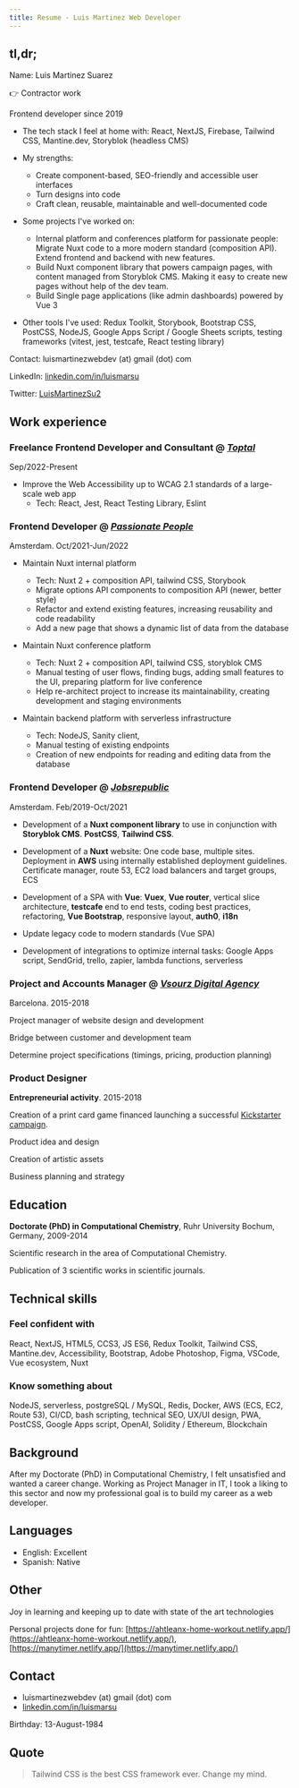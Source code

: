 ```yaml
---
title: Resume - Luis Martinez Web Developer
---
```


## tl,dr;

Name: Luis Martinez Suarez

👉 Contractor work

Frontend developer since 2019

- The tech stack I feel at home with: React, NextJS, Firebase, Tailwind CSS, Mantine.dev, Storyblok (headless CMS)

- My strengths:

  - Create component-based, SEO-friendly and accessible user interfaces
  - Turn designs into code
  - Craft clean, reusable, maintainable and well-documented code

- Some projects I've worked on:

  - Internal platform and conferences platform for passionate people: Migrate Nuxt code to a more modern standard (composition API). Extend frontend and backend with new features.
  - Build Nuxt component library that powers campaign pages, with content managed from Storyblok CMS. Making it easy to create new pages without help of the dev team.
  - Build Single page applications (like admin dashboards) powered by Vue 3

- Other tools I've used: Redux Toolkit, Storybook, Bootstrap CSS, PostCSS, NodeJS, Google Apps Script / Google Sheets scripts, testing frameworks (vitest, jest, testcafe, React testing library)

Contact: luismartinezwebdev (at) gmail (dot) com

LinkedIn: [linkedin.com/in/luismarsu](linkedin.com/in/luismarsu)

Twitter: [LuisMartinezSu2](https://twitter.com/LuisMartinezSu2)

## Work experience

### Freelance Frontend Developer and Consultant @ [_Toptal_](https://www.toptal.com/)

Sep/2022-Present

- Improve the Web Accessibility up to WCAG 2.1 standards of a large-scale web app
  - Tech: React, Jest, React Testing Library, Eslint

### Frontend Developer @ [_Passionate People_](https://passionatepeople.io/)

Amsterdam. Oct/2021-Jun/2022

- Maintain Nuxt internal platform

  - Tech: Nuxt 2 + composition API, tailwind CSS, Storybook
  - Migrate options API components to composition API (newer, better style)
  - Refactor and extend existing features, increasing reusability and code readability
  - Add a new page that shows a dynamic list of data from the database

- Maintain Nuxt conference platform

  - Tech: Nuxt 2 + composition API, tailwind CSS, storyblok CMS
  - Manual testing of user flows, finding bugs, adding small features to the UI, preparing platform for live conference
  - Help re-architect project to increase its maintainability, creating development and staging environments

- Maintain backend platform with serverless infrastructure
  - Tech: NodeJS, Sanity client,
  - Manual testing of existing endpoints
  - Creation of new endpoints for reading and editing data from the database

### Frontend Developer @ [_Jobsrepublic_](https://www.jobsrepublic.nl)

Amsterdam. Feb/2019-Oct/2021

- Development of a **Nuxt component library** to use in conjunction with **Storyblok CMS**. **PostCSS**, **Tailwind CSS**.

- Development of a **Nuxt** website: One code base, multiple sites. Deployment in **AWS** using internally established deployment guidelines. Certificate manager, route 53, EC2 load balancers and target groups, ECS

- Development of a SPA with **Vue**: **Vuex**, **Vue router**, vertical slice architecture, **testcafe** end to end tests, coding best practices, refactoring, **Vue Bootstrap**, responsive layout, **auth0**, **i18n**

- Update legacy code to modern standards (Vue SPA)

- Development of integrations to optimize internal tasks: Google Apps script, SendGrid, trello, zapier, lambda functions, serverless

### Project and Accounts Manager @ [_Vsourz Digital Agency_](https://www.vsourz.com/)

Barcelona. 2015-2018

Project manager of website design and development

Bridge between customer and development team

Determine project specifications (timings, pricing, production planning)

### Product Designer

**Entrepreneurial activity**. 2015-2018

Creation of a print card game financed launching a successful [Kickstarter campaign](https://www.kickstarter.com/projects/rafaelgonzalez/final-boss-the-card-game).

Product idea and design

Creation of artistic assets

Business planning and strategy

## Education

**Doctorate (PhD) in Computational Chemistry**, Ruhr University Bochum, Germany, 2009-2014

Scientific research in the area of Computational Chemistry.

Publication of 3 scientific works in scientific journals.

## Technical skills

### Feel confident with

React, NextJS, HTML5, CCS3, JS ES6, Redux Toolkit, Tailwind CSS, Mantine.dev, Accessibility, Bootstrap, Adobe Photoshop, Figma, VSCode, Vue ecosystem, Nuxt

### Know something about

NodeJS, serverless, postgreSQL / MySQL, Redis, Docker, AWS (ECS, EC2, Route 53), CI/CD, bash scripting, technical SEO, UX/UI design, PWA, PostCSS, Google Apps script, OpenAI, Solidity / Ethereum, Blockchain

## Background

After my Doctorate (PhD) in Computational Chemistry, I felt unsatisfied and wanted a career change. Working as Project Manager in IT, I took a liking to this sector and now my professional goal is to build my career as a web developer.

## Languages

- English: Excellent
- Spanish: Native

## Other

Joy in learning and keeping up to date with state of the art technologies

Personal projects done for fun: [https://ahtleanx-home-workout.netlify.app/](https://ahtleanx-home-workout.netlify.app/), [https://manytimer.netlify.app/](https://manytimer.netlify.app/)

## Contact

- luismartinezwebdev (at) gmail (dot) com
- [linkedin.com/in/luismarsu](linkedin.com/in/luismarsu)

Birthday: 13-August-1984

## Quote

> Tailwind CSS is the best CSS framework ever. Change my mind.
